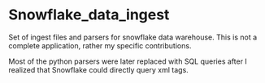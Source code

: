 # Snowflake_data_ingest
Set of ingest files and parsers for snowflake data warehouse.
This is not a complete application, rather my specific contributions.

Most of the python parsers were later replaced with SQL queries after I realized that Snowflake could directly query xml tags.
